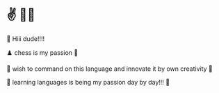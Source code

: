 # :v: :raising_hand_man:

:handshake: Hiii dude!!!!


:chess_pawn: chess is my passion  :no_good:


:open_hands:  wish to command on this language and innovate it by own creativity :crossed_fingers:
   
 :zombie:  learning languages is being my passion day by day!!! :shrug:
   
      
  


